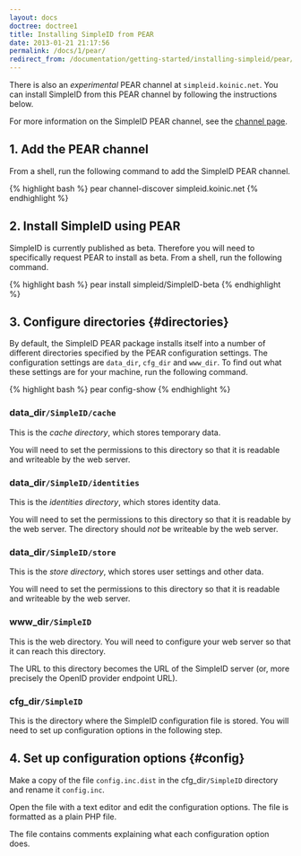 ```yaml
---
layout: docs
doctree: doctree1
title: Installing SimpleID from PEAR
date: 2013-01-21 21:17:56
permalink: /docs/1/pear/
redirect_from: /documentation/getting-started/installing-simpleid/pear/
---
```


There is also an *experimental* PEAR channel at `simpleid.koinic.net`.  You can install SimpleID from this PEAR channel by following the instructions below.

For more information on the SimpleID PEAR channel, see the [channel page](/pear).

## 1. Add the PEAR channel

From a shell, run the following command to add the SimpleID PEAR channel.

{% highlight bash %}
pear channel-discover simpleid.koinic.net
{% endhighlight %}

## 2. Install SimpleID using PEAR

SimpleID is currently published as beta.  Therefore you will need to specifically request PEAR to install as beta.  From a shell, run the following command.

{% highlight bash %}
pear install simpleid/SimpleID-beta
{% endhighlight %}

## 3. Configure directories {#directories}

By default, the SimpleID PEAR package installs itself into a number of different directories specified by the PEAR configuration settings.  The configuration settings are `data_dir`, `cfg_dir` and `www_dir`.  To find out what these settings are for your machine, run the following command.

{% highlight bash %}
pear config-show
{% endhighlight %}

### data_dir`/SimpleID/cache`

This is the *cache directory*, which stores temporary data.

You will need to set the permissions to this directory so that it is readable and writeable by the web server.

### data_dir`/SimpleID/identities`

This is the *identities directory*, which stores identity data.

You will need to set the permissions to this directory so that it is readable by the web server.  The directory should *not* be writeable by the web server.

### data_dir`/SimpleID/store`

This is the *store directory*, which stores user settings and other data.

You will need to set the permissions to this directory so that it is readable and writeable by the web server.

### www_dir`/SimpleID`

This is the web directory.  You will need to configure your web server so that it can reach this directory.

The URL to this directory becomes the URL of the SimpleID server (or, more precisely the OpenID provider endpoint URL).

### cfg_dir`/SimpleID`

This is the directory where the SimpleID configuration file is stored.  You will need to set up configuration options in the following step.

## 4. Set up configuration options {#config}

Make a copy of the file `config.inc.dist` in the cfg_dir`/SimpleID` directory and rename it `config.inc`.

Open the file with a text editor and edit the configuration options.  The file is formatted as a plain PHP file.

The file contains comments explaining what each configuration option does.